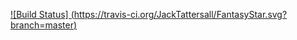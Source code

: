 [![Build Status] (https://travis-ci.org/JackTattersall/FantasyStar.svg?branch=master)](https://travis-ci.org/JackTattersall/FantasyStar)
